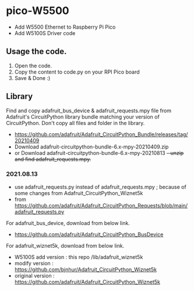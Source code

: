 # pico-W5500
- Add W5500 Ethernet to Raspberry Pi Pico
- Add W5100S Driver code

## Usage the code.

1. Open the code.
2. Copy the content to code.py on your RPI Pico board
3. Save & Done :)

## Library

Find and copy adafruit_bus_device & adafruit_requests.mpy file from Adafruit's CircuitPython library bundle matching your version of CircuitPython. Don't copy all files and folder in the library. 
- https://github.com/adafruit/Adafruit_CircuitPython_Bundle/releases/tag/20210409
- Download adafruit-circuitpython-bundle-6.x-mpy-20210409.zip
- or Download adafruit-circuitpython-bundle-6.x-mpy-20210813
~~- unzip and find adafruit_requests.mpy.~~

### 2021.08.13
- use adafruit_requests.py instead of adafruit_requests.mpy ; because of some changes from Adafruit_CircuitPython_Wiznet5k
- from https://github.com/adafruit/Adafruit_CircuitPython_Requests/blob/main/adafruit_requests.py


For adafruit_bus_device, download from below link.
- https://github.com/adafruit/Adafruit_CircuitPython_BusDevice

For adafruit_wiznet5k, download from below link.
- W5100S add version : this repo /lib/adafruit_wiznet5k
- modify version : https://github.com/bjnhur/Adafruit_CircuitPython_Wiznet5k
- original version : https://github.com/adafruit/Adafruit_CircuitPython_Wiznet5k
